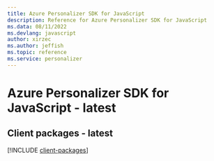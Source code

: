 ```yaml
---
title: Azure Personalizer SDK for JavaScript
description: Reference for Azure Personalizer SDK for JavaScript
ms.data: 08/11/2022
ms.devlang: javascript
author: xirzec
ms.author: jeffish
ms.topic: reference
ms.service: personalizer
---
```

# Azure Personalizer SDK for JavaScript - latest

## Client packages - latest
[!INCLUDE [client-packages](personalizer-client-index.md)]